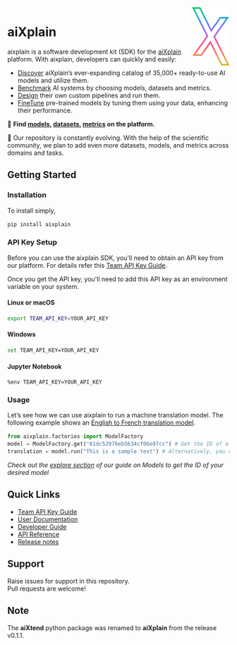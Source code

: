 <img src="docs/assets/aixplain-brandmark-line.png" alt="aiXplain logo" title="aiXplain" align="right" height="132" width="85"/>

# aiXplain

aixplain is a software development kit (SDK) for the [aiXplain](https://aixplain.com/) platform. With aixplain, developers can quickly and easily:

- [Discover](https://aixplain.com/platform/discovery/) aiXplain’s ever-expanding catalog of 35,000+ ready-to-use AI models and utilize them.
- [Benchmark](https://aixplain.com/platform/benchmark/) AI systems by choosing models, datasets and metrics.
- [Design](https://aixplain.com/platform/studio/) their own custom pipelines and run them.
- [FineTune](https://aixplain.com/platform/finetune/) pre-trained models by tuning them using your data, enhancing their performance.

🔎 **Find [models](https://platform.aixplain.com/discovery/models), [datasets](https://platform.aixplain.com/discovery/datasets), [metrics](https://platform.aixplain.com/discovery/metrics) on the platform.**

💛 Our repository is constantly evolving. With the help of the scientific community, we plan to add even more datasets, models, and metrics across domains and tasks.

## Getting Started

### Installation
To install simply,
```bash
pip install aixplain
```

###  API Key Setup
Before you can use the aixplain SDK, you'll need to obtain an API key from our platform. For details refer this [Team API Key Guide](docs/user/api_setup.md).

Once you get the API key, you'll  need to add this API key as an environment variable on your system.

#### Linux or macOS
```bash
export TEAM_API_KEY=YOUR_API_KEY
```
#### Windows
```bash
set TEAM_API_KEY=YOUR_API_KEY
```
#### Jupyter Notebook
```
%env TEAM_API_KEY=YOUR_API_KEY
```

### Usage

Let’s see how we can use aixplain to run a machine translation model. The following example shows an [English to French translation model](https://platform.aixplain.com/discovery/model/61dc52976eb5634cf06e97cc).

```python
from aixplain.factories import ModelFactory
model = ModelFactory.get("61dc52976eb5634cf06e97cc") # Get the ID of a model from our platform. 
translation = model.run("This is a sample text") # Alternatively, you can input a public URL or provide a file path on your local machine.
```
*Check out the [explore section](docs/user/user_doc.md#explore) of our guide on Models to get the ID of your desired model*

## Quick Links

* [Team API Key Guide](docs/user/api_setup.md)
* [User Documentation](docs/user/user_doc.md)
* [Developer Guide](docs/development/developer_guide.md)
* [API Reference](https://docs.aixplain.com/main.html)
* [Release notes](https://github.com/aixplain/aiXplain/releases)

## Support
Raise issues for support in this repository.  
Pull requests are welcome!

## Note
The **aiXtend** python package was renamed to **aiXplain** from the release v0.1.1.
